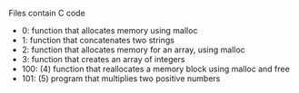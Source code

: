 Files contain C code

- 0: function that allocates memory using malloc
- 1: function that concatenates two strings
- 2: function that allocates memory for an array, using malloc
- 3: function that creates an array of integers
- 100: (4) function that reallocates a memory block using malloc and free
- 101: (5) program that multiplies two positive numbers